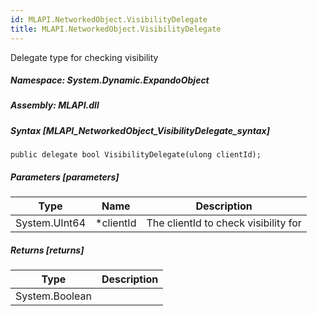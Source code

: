 ```yaml
---  
id: MLAPI.NetworkedObject.VisibilityDelegate  
title: MLAPI.NetworkedObject.VisibilityDelegate  
---
```


<div class="markdown level0 summary" markdown="1">

Delegate type for checking visibility

</div>

<div class="markdown level0 conceptual" markdown="1">

</div>

##### **Namespace**: System.Dynamic.ExpandoObject

##### **Assembly**: MLAPI.dll

##### Syntax [MLAPI_NetworkedObject_VisibilityDelegate_syntax]

    public delegate bool VisibilityDelegate(ulong clientId);

##### Parameters [parameters]

| Type          | Name       | Description                          |
|---------------|------------|--------------------------------------|
| System.UInt64 | \*clientId | The clientId to check visibility for |

##### Returns [returns]

| Type           | Description |
|----------------|-------------|
| System.Boolean |             |
